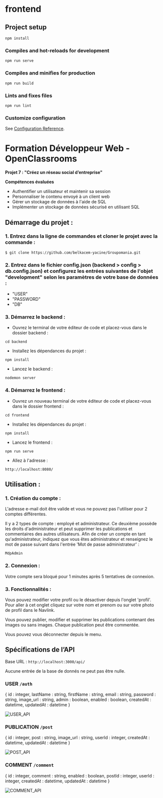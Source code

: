 # frontend

## Project setup
```
npm install
```

### Compiles and hot-reloads for development
```
npm run serve
```

### Compiles and minifies for production
```
npm run build
```

### Lints and fixes files
```
npm run lint
```

### Customize configuration
See [Configuration Reference](https://cli.vuejs.org/config/).





# Formation Développeur Web - OpenClassrooms
**Projet 7 : "Créez un réseau social d’entreprise"**

**Compétences évaluées**
- Authentifier un utilisateur et maintenir sa session
- Personnaliser le contenu envoyé à un client web
- Gérer un stockage de données à l'aide de SQL
- Implémenter un stockage de données sécurisé en utilisant SQL

## Démarrage du projet :

### 1. Entrez dans la ligne de commandes et cloner le projet avec la commande : 

`$ git clone https://github.com/belkacem-yacine/Groupomania.git`

### 2. Entrez dans le fichier config.json (backend > config > db.config.json) et configurez les entrées suivantes de l'objet "development" selon les paramètres de votre base de données :

- "USER"
- "PASSWORD"
- "DB"

### 3. Démarrez le backend :

- Ouvrez le terminal de votre éditeur de code et placez-vous dans le dossier backend : 

`cd backend`

- Installez les dépendances du projet :

`npm install`

- Lancez le backend :

`nodemon server`

### 4. Démarrez le frontend :

- Ouvrez un nouveau terminal de votre éditeur de code et placez-vous dans le dossier frontend : 

`cd frontend`

- Installez les dépendances du projet :

`npm install`

- Lancez le frontend :

`npm run serve`

- Allez à l'adresse : 

`http://localhost:8080/`

## Utilisation : 

### 1. Création du compte :

L'adresse e-mail doit être valide et vous ne pouvez pas l'utiliser pour 2 comptes différentes.

Il y a 2 types de compte : employé et administrateur. Ce deuxième possède les droits d'administrateur et peut supprimer les publications et commentaires des autres utilisateurs. Afin de créer un compte en tant qu'administrateur, indiquez que vous êtes administrateur et renseignez le mot de passe suivant dans l'entrée 'Mot de passe administrateur' : 

`MdpAdmin`

### 2. Connexion :

Votre compte sera bloqué pour 1 minutes après 5 tentatives de connexion. 

### 3. Fonctionnalités : 

Vous pouvez modifier votre profil ou le désactiver depuis l'onglet 'profil'. Pour aller à cet onglet cliquez sur votre nom et prenom ou sur votre photo de profil dans le Navlink.

Vous pouvez publier, modifier et supprimer les publications contenant des images ou sans images. Chaque publication peut être commentée. 

Vous pouvez vous déconnecter depuis le menu.

## Spécifications de l’API

Base URL : `http://localhost:3000/api/`

Aucune entrée de la base de donnés ne peut pas être nulle.

### USER `/auth`

{ id : integer, lastName : string, firstName : string, email : string, password : string, image_url : string, admin : boolean, enabled : boolean, createdAt : datetime, updatedAt : datetime }

![USER_API](https://user-images.githubusercontent.com/81988403/149660331-49a93960-21e8-49ce-a4f8-0ab07204027d.PNG)

### PUBLICATION `/post`

{ id : integer, post : string, image_url : string, userId : integer, createdAt : datetime, updatedAt : datetime }

![POST_API](https://user-images.githubusercontent.com/81988403/149657222-ee0af885-f21f-43c1-b136-2e79268d6be8.PNG)

### COMMENT `/comment`

{ id : integer, comment : string, enabled : boolean, postId : integer, userId : integer, createdAt : datetime, updatedAt : datetime }

![COMMENT_API](https://user-images.githubusercontent.com/81988403/149657240-5085e2bc-4742-4ab7-b3ea-f874a1468f31.PNG)
